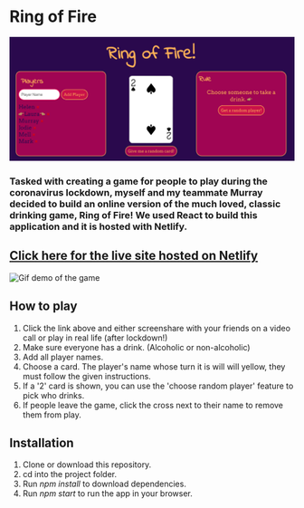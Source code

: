 # Ring of Fire

![Ring of fire screenshot](./../public/Screenshot%202020-04-19%20at%2020.01.58.png)

### Tasked with creating a game for people to play during the coronavirus lockdown, myself and my teammate Murray decided to build an online version of the much loved, classic drinking game, Ring of Fire! We used React to build this application and it is hosted with Netlify.

## **[Click here for the live site hosted on Netlify](https://ringoffire.netlify.app/)**

![Gif demo of the game](./../public/demorof.gif)

## How to play

1. Click the link above and either screenshare with your friends on a video call or play in real life (after lockdown!)
2. Make sure everyone has a drink. (Alcoholic or non-alcoholic)
3. Add all player names.
4. Choose a card. The player's name whose turn it is will will yellow, they must follow the given instructions.
5. If a '2' card is shown, you can use the 'choose random player' feature to pick who drinks.
6. If people leave the game, click the cross next to their name to remove them from play.

## Installation

1. Clone or download this repository.
2. cd into the project folder.
3. Run _npm install_ to download dependencies.
4. Run _npm start_ to run the app in your browser.
